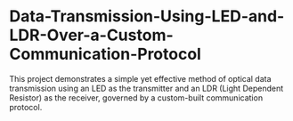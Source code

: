 # Data-Transmission-Using-LED-and-LDR-Over-a-Custom-Communication-Protocol
This project demonstrates a simple yet effective method of optical data transmission using an LED as the transmitter and an LDR (Light Dependent Resistor) as the receiver, governed by a custom-built communication protocol.
